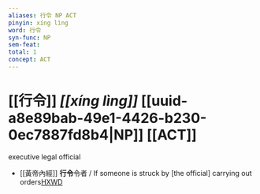 ```yaml
---
aliases: 行令 NP ACT
pinyin: xíng lìng
word: 行令
syn-func: NP
sem-feat: 
total: 1
concept: ACT 
---
```

# [[行令]] *[[xíng lìng]]*  [[uuid-a8e89bab-49e1-4426-b230-0ec7887fd8b4|NP]] [[ACT]]
executive legal official
 - [[黃帝內經]] **行令**令者 / If someone is struck by [the official] carrying out orders[HXWD](https://hxwd.org/textview.html?location=KR3e0001_tls_068-5a.53)